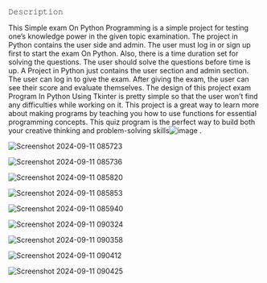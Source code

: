 𝙳𝚎𝚜𝚌𝚛𝚒𝚙𝚝𝚒𝚘𝚗

This Simple exam On Python Programming is a simple project for testing one’s knowledge power in the given topic examination. The project in Python contains the user side and admin. The user must log in or sign up first to start the exam On Python. Also, there is a time duration set for solving the questions.
The user should solve the questions before time is up. A Project in Python just contains the user section and admin section. The user can log in to give the exam. After giving the exam, the user can see their score and evaluate themselves. 
The design of this project exam Program In Python Using Tkinter is pretty simple so that the user won’t find any difficulties while working on it. This project is a great way to learn more about making programs by teaching you how to use functions for essential programming concepts. This quiz program is the perfect way to build both your creative thinking and problem-solving skills![image](https://github.com/user-attachments/assets/bdbfd0dd-6090-4288-a35f-7bb885bfa72b) .


![Screenshot 2024-09-11 085723](https://github.com/user-attachments/assets/56851633-394e-48b7-b33d-05df70d10c50)

![Screenshot 2024-09-11 085736](https://github.com/user-attachments/assets/00fa1f52-a6e8-4f96-8ccd-d3a00687842a)

![Screenshot 2024-09-11 085820](https://github.com/user-attachments/assets/e1750a13-5597-493e-ac2f-b15c00aeb3ab)

![Screenshot 2024-09-11 085853](https://github.com/user-attachments/assets/6c8e642c-a8d4-435a-9514-73ae58a50561)

![Screenshot 2024-09-11 085940](https://github.com/user-attachments/assets/e2787c45-5258-4118-b2bd-4f72efb1bb23)

![Screenshot 2024-09-11 090324](https://github.com/user-attachments/assets/f2b09af7-64bf-4726-8510-4a64041960f6)

![Screenshot 2024-09-11 090358](https://github.com/user-attachments/assets/27830c34-6f2f-46a3-9d3a-75cf15abdfdd)

![Screenshot 2024-09-11 090412](https://github.com/user-attachments/assets/5cd91840-4a07-41a4-9668-8692f627d46a)

![Screenshot 2024-09-11 090425](https://github.com/user-attachments/assets/02a50181-ab51-4837-8774-e6ef22fa7eb3)
